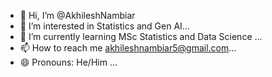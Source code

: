 - 👋 Hi, I’m @AkhileshNambiar
- 👀 I’m interested in Statistics and Gen AI...
- 🌱 I’m currently learning MSc Statistics and Data Science ...
- 📫 How to reach me akhileshnambiar5@gmail.com...
- 😄 Pronouns: He/Him ...
<!---
AkhileshNambiar/AkhileshNambiar is a ✨ special ✨ repository because its `README.md` (this file) appears on your GitHub profile.
You can click the Preview link to take a look at your changes.
--->

